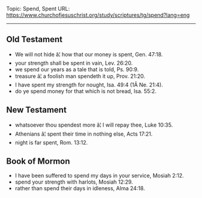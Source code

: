 Topic: Spend, Spent
URL: https://www.churchofjesuschrist.org/study/scriptures/tg/spend?lang=eng

---

## Old Testament

- We will not hide â¦ how that our money is spent, Gen. 47:18.
- your strength shall be spent in vain, Lev. 26:20.
- we spend our years as a tale that is told, Ps. 90:9.
- treasure â¦ a foolish man spendeth it up, Prov. 21:20.
- I have spent my strength for nought, Isa. 49:4 (1Â Ne. 21:4).
- do ye spend money for that which is not bread, Isa. 55:2.

## New Testament

- whatsoever thou spendest more â¦ I will repay thee, Luke 10:35.
- Athenians â¦ spent their time in nothing else, Acts 17:21.
- night is far spent, Rom. 13:12.

## Book of Mormon

- I have been suffered to spend my days in your service, Mosiah 2:12.
- spend your strength with harlots, Mosiah 12:29.
- rather than spend their days in idleness, Alma 24:18.

